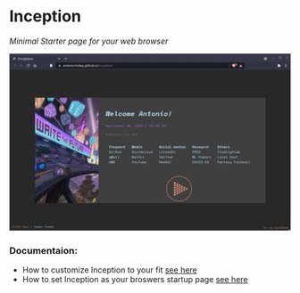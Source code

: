 # Inception
_Minimal Starter page for your web browser_

<img src=https://github.com/antonio-hickey/Inception/blob/main/assets/images/example.gif width=700 />

### Documentaion:
- How to customize Inception to your fit [see here](https://github.com/antonio-hickey/Inception/blob/main/Docs/HowToEdit.md)
- How to set Inception as your broswers startup page [see here](https://github.com/antonio-hickey/Inception/blob/main/Docs/HowToSetAsStartup.md)
